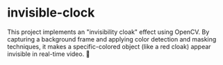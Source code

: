 # invisible-clock
This project implements an "invisibility cloak" effect using OpenCV. By capturing a background frame and applying color detection and masking techniques, it makes a specific-colored object (like a red cloak) appear invisible in real-time video. 🚀
